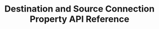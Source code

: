 ---
# -------------------------- #
#          PAGE INFO         #
# -------------------------- #

title: Destination and Source Connection Property API Reference
permalink: /developers/stitch-connect/guides/source-destination-reference
summary: "Resources for determining API availability and configuration details for each of Stitch's sources and destinations using the API."

product-type: "connect"
content-type: "guide"
content-id: &key "connect-connection-reference"

key: "connect-connection-reference"

layout: general
sidebar: on-page


# -------------------------- #
#      GUIDE PAGE INFO       #
# -------------------------- #

## This is used only on the /stitch-connect/guides page.
doc-type: "reference"
icon: source
order: 10

description: "Learn about API availability and configuration for Stitch's destinations and sources."


# -------------------------- #
#   RELATED SIDEBAR LINKS    #
# -------------------------- #

related:
  - title: "All destinations"
    link: "{{ site.baseurl }}/destinations"

  - title: "All integrations"
    link: "{{ site.baseurl }}/integrations"
    
  - title: "Connect API reference"
    link: "{{ link.connect.api | prepend: site.baseurl }}"

  - title: "All Connect guides"
    link: "{{ link.connect.guides.category | prepend: site.baseurl }}"


# -------------------------- #
#         GUIDE INTRO        #
# -------------------------- #

intro: |
  {% include misc/data-files.html %}
  {% include misc/icons.html %}

  Stitch connects to a large, diverse universe of applications and data warehouses, each of which is configured differently. Connection property objects contain the properties necessary to create a source or destination.

  This guide serves as a reference for connection property objects in the Connect API, including availability and the properties required (if supported) to configure each of Stitch's destinations and sources via the API.

  In this guide, we'll cover:

  {% for section in page.sections %}
  - [{{ section.summary }}](#{{ section.anchor }})
  {% endfor %}


# -------------------------- #
#        GUIDE CONTENT       #
# -------------------------- #


sections:
  - title: "Connection property object basics"
    anchor: "basics"
    summary: "What connection property objects are and how to use them"
    content: |
      {% for subsection in section.subsections %}
      - [{{ subsection.title }}](#{{ subsection.anchor }})
      {% endfor %}

    subsections:
      - title: "What are connection property objects?"
        anchor: "what-are-connection-property-objects"
        endpoints:
          - connection: "destinations"
            action: "create"
          - connection: "destinations"
            action: "update"
          - connection: "sources"
            action: "create"
          - connection: "destinations"
            action: "update"
        content: |
          A connection property object is a JSON object that contains the properties necessary to create a source or destination using the Connect API. Connection property objects include info like connection credentials, configuration details, and for sources, some replication settings.

          Connection property objects are used with the following endpoints to create and update connections:

          {% assign connect-core-objects = site.data.connect.core-objects %}

          <table>
            <tr>
              <td>
                <strong>Action</strong>
              </td>
              <td>
                <strong>Endpoint</strong>
              </td>
            </tr>
          {% for endpoint in subsection.endpoints %}
            {% assign connection-object = connect-core-objects[endpoint.connection] %}
            <tr>
              <td>
                <strong>{{ connection-object[endpoint.action]title }}</strong>
              </td>
              <td>
                <a href="{{ link.connect.api | prepend: site.baseurl | append: connection-object[endpoint.action]anchor }}">
                  {{ connection-object[endpoint.action]method | upcase }} {{ connection-object[endpoint.action]name | flatify }}
                </a>
              </td>
            </tr>
          {% endfor %}
          </table>

      - title: "Connection property types"
        anchor: "connection-property-types"
        content: |
          Connection property objects can contain two types of properties:

          - **Form properties** are required to create the source or destination and complete the connection's [`form` step]({{ site.data.connect.api.data-structures.connection-steps.section }}). The majority of sources and destinations will only have form properties.

          - **OAuth properties** are used to complete the source or destination's [`oauth` step]({{ site.data.connect.api.data-structures.connection-steps.section }}), if the connection supports OAuth. **OAuth properties are only required if you're performing OAuth for the connection yourself.** Otherwise, Stitch will perform the OAuth handshake using its own client credentials.

             Refer to the [Performing OAuth with Stitch Connect]({{ link.connect.guides.configure-connection-oauth | prepend: site.baseurl }}) guide for more info.

          All connection properties should be sent in the `properties` argument when creating or updating a source or destination. **Note**: OAuth properties may be provided alongside form properties in a single `POST` or `PUT` request. A separate request isn't necessary.
  
  - title: "Search for a connection type"
    anchor: "search-connection-properties"
    summary: "A resource for seeing what's supported for each connection"
    content: |
      Looking for info on a specific connection type? This section contains info about all of Stitch's sources and destinations and their availability in the API.

      In the table below:

      - **Connection name**: The name and version of the connection. 
      - **Connection type**: The type of connection. This will either be `destination` or `source`.
      - **Connection property**: Indicates if the connection is available via the API:

         - **If available**, this column will contain the name of the connection property used to create the connection type. Use the [Create a destination]({{ link.connect.api | prepend: site.baseurl | append: site.data.connect.core-objects.destinations.create.anchor }}) or the [Create a source]({{ link.connect.api | prepend: site.baseurl | append: site.data.connect.core-objects.sources.create.anchor }}) endpoint to create the connection, depending on the connection's type.
         - **If unavailable**, this column will contain {{ not-supported | replace:"TOOLTIP","Not available in Connect" }} **Unavailable**

      {% assign all-destinations = site.destinations | where:"content-type","destination-setup" | sort_natural:"display_name" %}
      {% assign destinations = all-destinations | where_exp:"destination","destination.key contains 'setup'" %}

      {% assign sources = site.documents | where:"input",true %}

      {% assign all-connections = destinations | concat: sources | sort_natural:"display_name" %}

      {% capture table %}
      <table class="attribute-list" id="filter-table">
      <tr>
      <th width="35%; fixed">
      <strong>Connection name</strong>
      </th>
      <th>
      <strong>Connection type</strong>
      </th>
      <th>
      <strong>Connection property</strong>
      </th>
      </tr>
      <tbody id="filter-body">
      {% for connection in all-connections %}

      {% case connection.collection %}

      {% when 'destinations' %}

        {% assign latest-version = site.data.destinations[connection.type]versions.latest-version %}
          {% assign version = "v" | append: latest-version %}

      {% else %}
        {% if connection.db-type %}

          {% assign latest-version = site.data.taps.versions[connection.db-type]latest-version %}

        {% else %}

          {% assign latest-version = site.data.taps.versions[connection.name]latest-version %}

      {% endif %}

      {% endcase %}

      {% if connection.collection == "webhook-integrations" or connection.this-version == latest-version or connection.override-api-type == true %}
      <tr>
      <td width="35%; fixed">
        <strong>
          {{ connection.display_name }} (v{{ connection.this-version }})
        </strong>
      </td>
      <td>
      {% if connection.collection == "destinations" %}
      Destination 
      {% else %}
      Source
      {% endif %}
      </td>
      <td>
      {% case connection.collection %}
      {% when 'destinations' %}
        {% if site.data.destinations[connection.type]stitch-details.api-type or site.data.destinations[connection.type][version]stitch-details.api-type %}

          {% if site.data.destinations[connection.type]stitch-details.api-type %}

            {% assign api-type = site.data.destinations[connection.type]stitch-details.api-type %}

          {% else %}

            {% assign api-type = site.data.destinations[connection.type][version]stitch-details.api-type %}

          {% endif %}

        {% endif %}

      {% else %}

        {% assign api-type = connection.api-type %}

      {% endcase %}

      {% assign form-properties = site.developer-files | where:"content-type","api-form" %}

      {% assign connection-property = form-properties | find:"api-type",api-type %}

      {% if api-type %}
        <a href="#{{ connection-property.key }}">
          {{ connection-property.api-type }}
        </a>

      {% else %}
        {{ not-supported | replace:"TOOLTIP","Not available in Connect" }} <strong>Unsupported</strong>
      {% endif %}
      </td>
      </tr>
      {% endif %}

      {% endfor %}
      <tr id="noConnectionYet" style="display: none">
      <td id="noConnectionYetName" colspan="3" align="center">
        <strong>Don't see the connection you want?</strong>
        <br>Contact support and submit some feedback for us!
      </td>
      </tr>
      </tbody>
      </table>
      {% endcapture %}

      {% include layout/on-page-search/table-search.html placeholder-copy="Find a destination or source connection" table=table %}

  - title: "All connection property objects"
    anchor: "all-form-properties"
    summary: "A reference of each connection property object's attributes"
    content: |
      {% include developers/api-form-properties.html %}
---